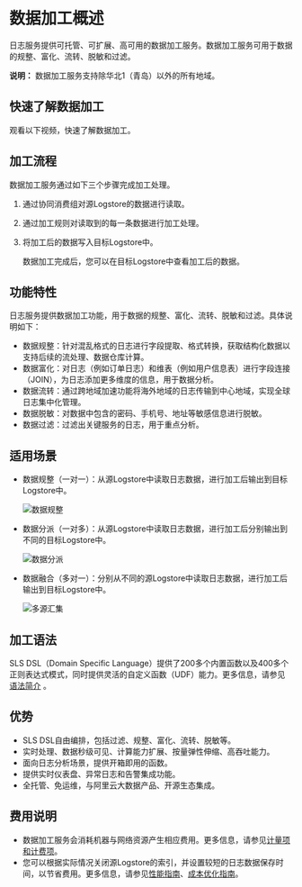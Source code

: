 # 数据加工概述

日志服务提供可托管、可扩展、高可用的数据加工服务。数据加工服务可用于数据的规整、富化、流转、脱敏和过滤。

**说明：** 数据加工服务支持除华北1（青岛）以外的所有地域。

## 快速了解数据加工

观看以下视频，快速了解数据加工。

## 加工流程

数据加工服务通过如下三个步骤完成加工处理。

1.  通过协同消费组对源Logstore的数据进行读取。
2.  通过加工规则对读取到的每一条数据进行加工处理。
3.  将加工后的数据写入目标Logstore中。

    数据加工完成后，您可以在目标Logstore中查看加工后的数据。


## 功能特性

日志服务提供数据加工功能，用于数据的规整、富化、流转、脱敏和过滤。具体说明如下：

-   数据规整：针对混乱格式的日志进行字段提取、格式转换，获取结构化数据以支持后续的流处理、数据仓库计算。
-   数据富化：对日志（例如订单日志）和维表（例如用户信息表）进行字段连接（JOIN），为日志添加更多维度的信息，用于数据分析。
-   数据流转：通过跨地域加速功能将海外地域的日志传输到中心地域，实现全球日志集中化管理。
-   数据脱敏：对数据中包含的密码、手机号、地址等敏感信息进行脱敏。
-   数据过滤：过滤出关键服务的日志，用于重点分析。

## 适用场景

-   数据规整（一对一）：从源Logstore中读取日志数据，进行加工后输出到目标Logstore中。

    ![数据规整](https://static-aliyun-doc.oss-accelerate.aliyuncs.com/assets/img/zh-CN/3924341061/p51410.png)

-   数据分派（一对多）：从源Logstore中读取日志数据，进行加工后分别输出到不同的目标Logstore中。

    ![数据分派](https://static-aliyun-doc.oss-accelerate.aliyuncs.com/assets/img/zh-CN/3924341061/p51411.png)

-   数据融合（多对一）：分别从不同的源Logstore中读取日志数据，进行加工后输出到目标Logstore中。

    ![多源汇集](https://static-aliyun-doc.oss-accelerate.aliyuncs.com/assets/img/zh-CN/5943749951/p51412.png)


## 加工语法

SLS DSL（Domain Specific Language）提供了200多个内置函数以及400多个正则表达式模式，同时提供灵活的自定义函数（UDF）能力。更多信息，请参见[语法简介](/cn.zh-CN/数据加工/数据加工语法/语法简介.md) 。

## 优势

-   SLS DSL自由编排，包括过滤、规整、富化、流转、脱敏等。
-   实时处理、数据秒级可见、计算能力扩展、按量弹性伸缩、高吞吐能力。
-   面向日志分析场景，提供开箱即用的函数。
-   提供实时仪表盘、异常日志和告警集成功能。
-   全托管、免运维，与阿里云大数据产品、开源生态集成。

## 费用说明

-   数据加工服务会消耗机器与网络资源产生相应费用。更多信息，请参见[计量项和计费项](/cn.zh-CN/产品计费/计量项和计费项.md)。
-   您可以根据实际情况关闭源Logstore的索引，并设置较短的日志数据保存时间，以节省费用。更多信息，请参见[性能指南](/cn.zh-CN/数据加工/性能指南.md)、[成本优化指南](/cn.zh-CN/数据加工/成本优化指南.md)。

